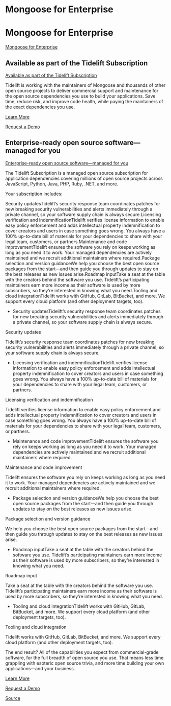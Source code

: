 # Mongoose for Enterprise


# Mongoose for Enterprise

[Mongoose for Enterprise](#mongoose-for-enterprise)


## Available as part of the Tidelift Subscription

[Available as part of the Tidelift Subscription](#available-as-part-of-the-tidelift-subscription)


Tidelift is working with the maintainers of Mongoose and thousands of other
open source projects to deliver commercial support and maintenance for the
open source dependencies you use to build your applications. Save time,
reduce risk, and improve code health, while paying the maintainers of the
exact dependencies you use.

[Learn More](https://tidelift.com/subscription/pkg/npm-mongoose?utm_source=npm-mongoose&utm_medium=referral&utm_campaign=enterprise)

[Request a Demo](https://tidelift.com/subscription/request-a-demo?utm_source=npm-mongoose&utm_medium=referral&utm_campaign=enterprise)


## Enterprise-ready open source software—managed for you

[Enterprise-ready open source software—managed for you](#enterprise-ready-open-source-softwaremanaged-for-you)


The Tidelift Subscription is a managed open source subscription for application
dependencies covering millions of open source projects across JavaScript,
Python, Java, PHP, Ruby, .NET, and more.


Your subscription includes:


Security updatesTidelift’s security response team coordinates patches for new breaking security
vulnerabilities and alerts immediately through a private channel, so your
software supply chain is always secure.Licensing verification and indemnificationTidelift verifies license information to enable easy policy enforcement and
adds intellectual property indemnification to cover creators and users in case
something goes wrong. You always have a 100% up-to-date bill of materials for
your dependencies to share with your legal team, customers, or partners.Maintenance and code improvementTidelift ensures the software you rely on keeps working as long as you need it
to work. Your managed dependencies are actively maintained and we recruit
additional maintainers where required.Package selection and version guidanceWe help you choose the best open source packages from the start—and then
guide you through updates to stay on the best releases as new issues arise.Roadmap inputTake a seat at the table with the creators behind the software you use.
Tidelift’s participating maintainers earn more income as their software is
used by more subscribers, so they’re interested in knowing what you need.Tooling and cloud integrationTidelift works with GitHub, GitLab, BitBucket, and more. We support every
cloud platform (and other deployment targets, too).

- Security updatesTidelift’s security response team coordinates patches for new breaking security
vulnerabilities and alerts immediately through a private channel, so your
software supply chain is always secure.


Security updates


Tidelift’s security response team coordinates patches for new breaking security
vulnerabilities and alerts immediately through a private channel, so your
software supply chain is always secure.

- Licensing verification and indemnificationTidelift verifies license information to enable easy policy enforcement and
adds intellectual property indemnification to cover creators and users in case
something goes wrong. You always have a 100% up-to-date bill of materials for
your dependencies to share with your legal team, customers, or partners.


Licensing verification and indemnification


Tidelift verifies license information to enable easy policy enforcement and
adds intellectual property indemnification to cover creators and users in case
something goes wrong. You always have a 100% up-to-date bill of materials for
your dependencies to share with your legal team, customers, or partners.

- Maintenance and code improvementTidelift ensures the software you rely on keeps working as long as you need it
to work. Your managed dependencies are actively maintained and we recruit
additional maintainers where required.


Maintenance and code improvement


Tidelift ensures the software you rely on keeps working as long as you need it
to work. Your managed dependencies are actively maintained and we recruit
additional maintainers where required.

- Package selection and version guidanceWe help you choose the best open source packages from the start—and then
guide you through updates to stay on the best releases as new issues arise.


Package selection and version guidance


We help you choose the best open source packages from the start—and then
guide you through updates to stay on the best releases as new issues arise.

- Roadmap inputTake a seat at the table with the creators behind the software you use.
Tidelift’s participating maintainers earn more income as their software is
used by more subscribers, so they’re interested in knowing what you need.


Roadmap input


Take a seat at the table with the creators behind the software you use.
Tidelift’s participating maintainers earn more income as their software is
used by more subscribers, so they’re interested in knowing what you need.

- Tooling and cloud integrationTidelift works with GitHub, GitLab, BitBucket, and more. We support every
cloud platform (and other deployment targets, too).


Tooling and cloud integration


Tidelift works with GitHub, GitLab, BitBucket, and more. We support every
cloud platform (and other deployment targets, too).


The end result? All of the capabilities you expect from commercial-grade
software, for the full breadth of open source you use. That means less time
grappling with esoteric open source trivia, and more time building your own
applications—and your business.

[Learn More](https://tidelift.com/subscription/pkg/npm-mongoose?utm_source=npm-mongoose&utm_medium=referral&utm_campaign=enterprise)

[Request a Demo](https://tidelift.com/subscription/request-a-demo?utm_source=npm-mongoose&utm_medium=referral&utm_campaign=enterprise)


[Source](https://mongoosejs.com/docs/enterprise.html)